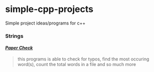 # simple-cpp-projects
Simple project ideas/programs for c++

### Strings
#### [*Paper Check*](https://github.com/donpsabance/simple-cpp-projects/blob/master/wordCounter.cpp)  
> <p> this programs is able to check for typos, find the most occuring word(s), count the total words in a file and so much more</p>
